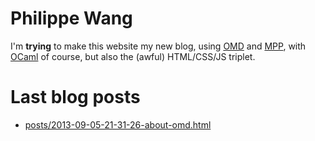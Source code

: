 

# Philippe Wang
I'm **trying** to make this website my new blog, using
[OMD](https://github.com/pw374/omd/) and
[MPP](https://github.com/pw374/MPP-language-blender/), with
[OCaml](http://ocaml.org) of course, but also the (awful) HTML/CSS/JS
triplet.

# Last blog posts


* [posts/2013-09-05-21-31-26-about-omd.html](posts/2013-09-05-21-31-26-about-omd.html)

